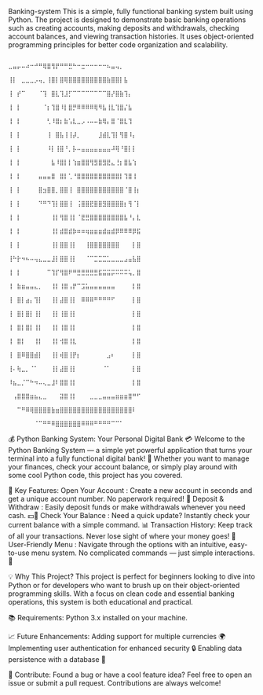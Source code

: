 Banking-system
This is a simple, fully functional banking system built using Python. The project is designed to demonstrate basic banking operations such as creating accounts, making deposits and withdrawals, checking account balances, and viewing transaction histories. It uses object-oriented programming principles for better code organization and scalability.
                                            
                                             ⣀⣤⡤⠤⠴⠒⠚⠛⢿⣿⢻⡟⠛⠛⣛⠓⠒⣒⠒⠒⠒⠒⠒⠦⣤⢤⡀⠀⠀⠀
                                            ⢸⡇⠀⣀⣀⣀⡠⢤⡀⢸⣿⡇⣿⢿⣿⣿⣿⣿⣿⣿⣿⣿⣿⣷⣿⣿⡇⣧⠀⠀⠀
                                            ⢸⠀⡞⠉⠀⠀⠀⠈⢹⠀⣿⣇⢹⣸⡋⠉⠉⠉⠉⠉⠉⠉⠉⣿⡜⣿⣷⢹⡄⠀⠀
                                            ⢸⠀⡇⠀⠀⠀⠀⠀⠈⡆⢹⣿⠸⡇⣿⡛⠿⠿⠿⠿⢿⠻⣧⢸⣇⢹⣿⡌⣧⠀⠀
                                            ⢸⠀⡇⠀⠀⠀⠀⠀⠀⢃⠸⣿⡆⣷⢡⣇⣀⡠⠠⠤⠤⣷⢿⡄⣿⠈⣿⣇⢹⠀⠀
                                            ⢸⠀⡇⠀⠀⠀⠀⠀⠀⢸⠀⣿⣧⢸⢸⡼⡀⠀⠀⠀⠀⣸⣾⣇⢹⡇⢻⣿⠸⡄⠀
                                            ⢸⠀⡇⠀⠀⠀⠀⠀⠀⠸⡇⢸⣿⠘⡀⡧⠤⣤⣤⣤⣤⣤⣤⣤⠼⢿⠘⣿⡇⡇⠀
                                            ⢸⠀⡇⠀⠀⠀⠀⠀⠀⠀⣧⠸⣿⡇⡇⢱⣶⣿⣿⢻⣻⣿⣻⣟⣄⢘⡆⣿⣧⢱⠀
                                            ⢸⠀⡇⠀⠀⠀⠀⣤⣤⣤⣿⠀⣿⡇⢁⠘⣿⣿⣿⣿⣿⣿⣿⣿⣿⣿⡇⢹⣿⢸⠀
                                            ⢸⠀⡇⠀⠀⠀⠀⣿⣲⣿⣿⡀⣿⣿⢸⠀⣿⣿⣿⣿⣿⣿⣿⣿⣿⣿⣿⠈⣿⢸⡆
                                            ⢸⠀⡇⠀⠀⠀⠀⠙⠛⠙⢹⡇⣿⣿⢸⠀⢨⣿⣿⣟⣿⣿⣻⣿⣿⣿⣿⡆⢻⠈⡇
                                            ⢸⠀⡇⠀⠀⠀⠀⠀⠀⠀⢸⡇⢻⣿⢸⡇⠈⣟⣛⣿⣿⣿⣿⣿⣿⣿⣿⣧⠘⡄⣇
                                            ⢸⠀⡇⠀⠀⠀⠀⠀⠀⠀⢸⡇⣾⣿⣾⡷⠶⠶⢶⣶⣶⣶⣾⣶⣾⡿⠿⠿⠿⡿⣯
                                            ⢸⠀⡇⠀⠀⠀⠀⠀⠀⠀⢸⡇⣿⣿⢸⡇⠀⠀⢸⣿⣿⣿⣿⣿⣿⣿⠀⠀⠀⡇⣿
                                            ⢸⠓⡗⠲⠦⠤⢤⣄⣀⣀⣸⡇⣿⣿⢸⡇⠀⠀⠈⠉⣉⣉⣉⣁⣀⣀⣀⣠⣤⣧⣿
                                            ⢸⠀⡇⠀⠀⠀⠀⠀⠀⠉⢹⡏⢻⣿⠟⠛⣛⣛⣛⣛⣛⣯⣭⣭⡭⠭⠭⠭⢥⡀⣿
                                            ⢸⠀⣷⣶⣤⣤⣄⡀⠀⠀⢸⡇⢸⣿⢠⡟⠉⣩⣥⣤⣤⣤⣤⣤⣤⠀⠀⠀⠀⡇⣿
                                            ⢸⠀⣿⡇⣴⡄⢹⡇⠀⠀⢸⡇⣼⣿⢸⡇⠀⠿⠿⠿⠛⠛⠛⠛⠋⠀⠀⠀⠀⡇⣿
                                            ⢸⠀⣿⡇⣿⡇⢸⡇⠀⠀⢸⡇⢸⣿⢸⡇⠀⠀⠀⠀⠀⠀⠀⠀⠀⠀⠀⠀⠀⡇⣿
                                            ⢸⠀⣿⡇⣿⡇⢸⡇⠀⠀⢸⡇⢸⣿⢸⡇⠀⠀⠀⠀⠀⠀⠀⠀⠀⠀⠀⠀⠀⡇⣿
                                            ⢸⠀⣿⡇⠀⠀⢸⡇⠀⠀⢸⡇⢺⣿⢸⣇⠀⠀⠀⠀⠀⠀⠀⠀⠀⠀⠀⠀⠀⡇⣿
                                            ⢸⠀⣿⠿⣿⣿⣾⡇⠀⠀⢸⡇⢾⣿⢸⡟⡆⠀⠀⠀⠀⠀⠀⣠⠆⠀⠀⠀⠀⡇⣿
                                            ⢸⠄⢷⣀⡀⠈⠁⠀⠀⠀⢸⡇⣼⣿⢸⡇⠀⠀⠀⠀⠀⠀⠈⠁⠀⠀⠀⠀⠀⡇⣿
                                            ⠸⣦⣀⡈⠉⠓⠲⠤⢄⣀⣸⠇⣿⣿⢸⡇⠀⠀⠀⠀⠀⠀⠀⠀⠀⠀⠀⠀⠀⡇⣿
                                            ⠀⢠⣿⣿⣿⣶⣦⣄⣀⠀⠀⠀⣽⣿⢸⡇⠀⠀⠀⣀⣀⣀⣤⣤⣤⣶⣶⣶⣿⠛⠋
                                            ⠀⠀⠉⠛⠿⢿⣿⣿⣿⣿⣷⣶⣿⣿⣿⣿⣿⣿⣿⣿⣿⣿⣿⣿⣿⣿⣿⣿⣿⠇⠀
                                            ⠀⠀⠀⠀⠀⠀⠈⠉⠛⠛⠿⣿⣿⣿⣿⣿⣿⠿⠿⠿⠛⠛⠛⠛⠉⠉⠁⠀⠀⠀
💰 Python Banking System: Your Personal Digital Bank 💳
Welcome to the Python Banking System — a simple yet powerful application that turns your terminal into a fully functional digital bank! 🚀 Whether you want to manage your finances, check your account balance, or simply play around with some cool Python code, this project has you covered.

🌟 Key Features:
Open Your Account  : Create a new account in seconds and get a unique account number. No paperwork required! 📝
Deposit & Withdraw : Easily deposit funds or make withdrawals whenever you need cash. 💵💸
Check Your Balance : Need a quick update? Instantly check your current balance with a simple command. 📊
Transaction History: Keep track of all your transactions. Never lose sight of where your money goes! 📜
User-Friendly Menu : Navigate through the options with an intuitive, easy-to-use menu system. No complicated commands — just simple interactions. 🎯

💡 Why This Project?
This project is perfect for beginners looking to dive into Python or for developers who want to brush up on their object-oriented programming skills. With a focus on clean code and essential banking operations, this system is both educational and practical.

📚 Requirements:
Python 3.x installed on your machine.

📈 Future Enhancements:
Adding support for multiple currencies 🌍
Implementing user authentication for enhanced security 🔒
Enabling data persistence with a database 💾

🤝 Contribute:
Found a bug or have a cool feature idea? Feel free to open an issue or submit a pull request. Contributions are always welcome!
